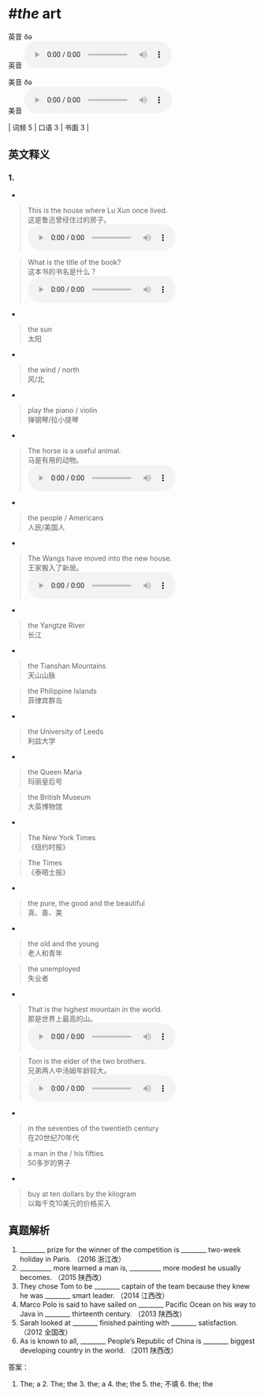 # ***\#the*** art
英音 ðə  
英音
<audio src="./media/the-B.aac" controls="controls"></audio>

美音 ðə  
美音
<audio src="./media/the.aac" controls="controls"></audio>



| 词频 5 | 口语 3 | 书面 3 |  

英文释义
---
### 1.
- 

 > This is the house where Lu Xun once lived.  
 > 这是鲁迅曾经住过的房子。    
<audio src="./media/the-1.aac" controls="controls"></audio>

 > What is the title of the book?  
 > 这本书的书名是什么？    
<audio src="./media/the-2.aac" controls="controls"></audio>

- 

 > the sun  
 > 太阳    

- 

 > the wind / north  
 > 风/北    

- 

 > play the piano / violin  
 > 弹钢琴/拉小提琴    

- 

 > The horse is a useful animal.  
 > 马是有用的动物。    
<audio src="./media/the-3.aac" controls="controls"></audio>

- 

 > the people / Americans  
 > 人民/美国人    

- 

 > The Wangs have moved into the new house.  
 > 王家搬入了新居。    
<audio src="./media/the-4.aac" controls="controls"></audio>

- 

 > the Yangtze River   
 > 长江    

- 

 > the Tianshan Mountains  
 > 天山山脉    

 > the Philippine Islands  
 > 菲律宾群岛    

- 

 > the University of Leeds  
 > 利兹大学    

- 

 > the Queen Maria  
 > 玛丽皇后号    

 > the British Museum  
 > 大英博物馆    

- 

 > The New York Times  
 > 《纽约时报》    

 > The Times  
 > 《泰晤士报》    

- 

 > the pure, the good and the beautiful  
 > 真、善、美    

- 

 > the old and the young  
 > 老人和青年    

 > the unemployed  
 > 失业者    

- 

 > That is the highest mountain in the world.  
 > 那是世界上最高的山。    
<audio src="./media/the-5.aac" controls="controls"></audio>

 > Tom is the elder of the two brothers.  
 > 兄弟两人中汤姆年龄较大。    
<audio src="./media/the-6.aac" controls="controls"></audio>

- 

 > in the seventies of the twentieth century  
 > 在20世纪70年代    

 > a man in the / his fifties  
 > 50多岁的男子    

- 

 > buy at ten dollars by the kilogram  
 > 以每千克10美元的价格买入    


真题解析
---
1. ________ prize for the winner of the competition is ________ two-week holiday in Paris.  （2016 浙江改）  
2. __________ more learned a man is, __________ more modest he usually becomes.   （2015 陕西改）  
3. They chose Tom to be ________ captain of the team because they knew he was ________ smart leader.  （2014 江西改）  
4. Marco Polo is said to have sailed on ________ Pacific Ocean on his way to Java in ________ thirteenth century.  （2013 陕西改）  
5. Sarah looked at ________ finished painting with ________ satisfaction.  （2012 全国改）  
6. As is known to all, ________ People’s Republic of China is ________ biggest developing country in the world.  （2011 陕西改）  

答案：
1. The; a  2. The; the  3. the; a  4. the; the  5. the; 不填  6. the; the  

